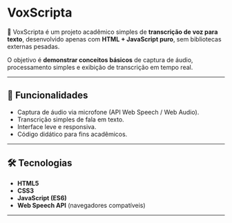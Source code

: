 # VoxScripta

📜 VoxScripta é um projeto acadêmico simples de **transcrição de voz para texto**, 
desenvolvido apenas com **HTML + JavaScript puro**, sem bibliotecas externas pesadas.  

O objetivo é **demonstrar conceitos básicos** de captura de áudio, processamento simples 
e exibição de transcrição em tempo real.

---

## 🚀 Funcionalidades
- Captura de áudio via microfone (API Web Speech / Web Audio).
- Transcrição simples de fala em texto.
- Interface leve e responsiva.
- Código didático para fins acadêmicos.

---

## 🛠️ Tecnologias
- **HTML5**
- **CSS3**
- **JavaScript (ES6)**
- **Web Speech API** (navegadores compatíveis)

---

